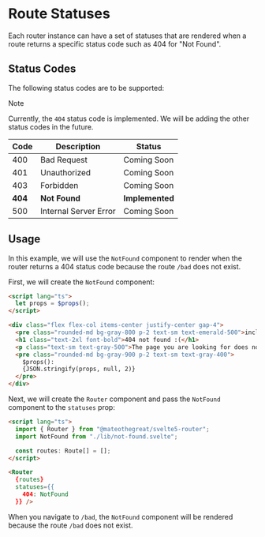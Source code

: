 # Route Statuses

Each router instance can have a set of statuses that are rendered when a route
returns a specific status code such as 404 for "Not Found".

## Status Codes

The following status codes are to be supported:

> [!NOTE]
> Currently, the `404` status code is implemented. We will be adding the
> other status codes in the future.

| Code    | Description           | Status          |
| ------- | --------------------- | --------------- |
| 400     | Bad Request           | Coming Soon     |
| 401     | Unauthorized          | Coming Soon     |
| 403     | Forbidden             | Coming Soon     |
| __404__ | __Not Found__         | __Implemented__ |
| 500     | Internal Server Error | Coming Soon     |

## Usage

In this example, we will use the `NotFound` component to render when the router
returns a 404 status code because the route `/bad` does not exist.

First, we will create the `NotFound` component:

```html
<script lang="ts">
  let props = $props();
</script>

<div class="flex flex-col items-center justify-center gap-4">
  <pre class="rounded-md bg-gray-800 p-2 text-sm text-emerald-500">included from "not-found.svelte":</pre>
  <h1 class="text-2xl font-bold">404 not found :(</h1>
  <p class="text-sm text-gray-500">The page you are looking for does not exist.</p>
  <pre class="rounded-md bg-gray-900 p-2 text-sm text-gray-400">
    $props():
    {JSON.stringify(props, null, 2)}
  </pre>
</div>
```

Next, we will create the `Router` component and pass the `NotFound` component
to the `statuses` prop:

```html
<script lang="ts">
  import { Router } from "@mateothegreat/svelte5-router";
  import NotFound from "./lib/not-found.svelte";

  const routes: Route[] = [];
</script>

<Router
  {routes}
  statuses={{
    404: NotFound
  }} />
```

When you navigate to `/bad`, the `NotFound` component will be rendered because
the route `/bad` does not exist.
